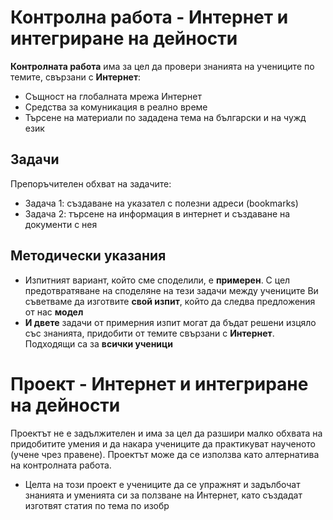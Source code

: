 # Контролна работа - Интернет и интегриране на дейности 

**Контролната работа** има за цел да провери знанията на учениците по темите, свързани с **Интернет**:
- Същност на глобалната мрежа Интернет
- Средства за комуникация в реално време
- Търсене на материали по зададена тема на български и на чужд език

## Задачи
Препоръчителен обхват на задачите:
 - Задача 1: създаване на указател с полезни адреси (bookmarks)
 - Задача 2: търсене на информация в интернет и създаване на документи с нея
 
## Методически указания
 - Изпитният вариант, който сме споделили, е **примерен**. С цел предотвратяване на споделяне на тези задачи между учениците Ви съветваме да изготвите **свой изпит**, който да следва предложения от нас **модел**
 - **И двете** задачи от примерния изпит могат да бъдат решени изцяло със знанията, придобити от темите свързани с **Интернет**. Подходящи са за **всички ученици**

# Проект - Интернет и интегриране на дейности
Проектът не е задължителен и има за цел да разшири малко обхвата на придобитите умения и да накара учениците да практикуват наученото (учене чрез правене). Проектът може да се използва като алтернатива на контролната работа.
 - Целта на този проект е учениците да се упражнят и задълбочат знанията и уменията си за ползване на Интернет, като създадат изготвят статия по тема по изобр
